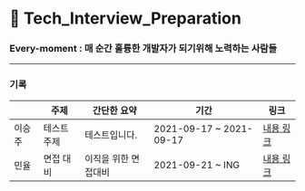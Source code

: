 # 🌠 Tech_Interview_Preparation 


### Every-moment  :  매 순간 훌륭한 개발자가 되기위해 노력하는 사람들 


---


### 기록
|  | 주제 | 간단한 요약 |  기간 |  링크 |
|-------|-------|----------------------|-------|-------|
|이승주 | 테스트주제 | 테스트입니다. | 2021-09-17 ~ 2021-09-17  | <a href="-" target="_blank">내용 링크</a>|
| 민율  | 면접 대비 | 이직을 위한 면접대비  | 2021-09-21 ~ ING  | <a href="https://velog.io/@minyul">내용 링크</a> |


